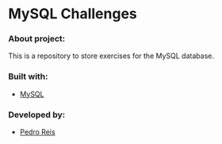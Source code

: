 # MySQL Challenges
### About project:
This is a repository to store exercises for the MySQL database.
### Built with:
- [MySQL](https://www.mysql.com/)
### Developed by:
- [Pedro Reis](https://www.linkedin.com/in/pedroreisalves/)
